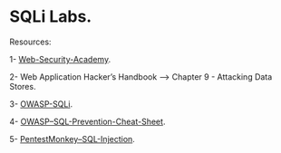 # SQLi Labs.
Resources:
<br />

1- [Web-Security-Academy](https://portswigger.net/web-security/sql-injection).
<br />

2- Web Application Hacker’s Handbook --> Chapter 9 - Attacking Data Stores.
<br />

3- [OWASP-SQLi](https://owasp.org/www-community/attacks/SQL_Injection).
<br />

4- [OWASP–SQL-Prevention-Cheat-Sheet](https://cheatsheetseries.owasp.org/cheatsheets/SQL_Injection_Prevention_Cheat_Sheet.html).
<br />

5- [PentestMonkey–SQL-Injection](http://pentestmonkey.net/category/cheat-sheet/sql-injection).
<br />